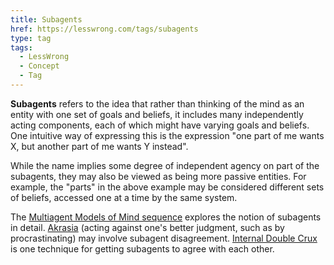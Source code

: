 ```yaml
---
title: Subagents
href: https://lesswrong.com/tags/subagents
type: tag
tags:
  - LessWrong
  - Concept
  - Tag
---
```


**Subagents** refers to the idea that rather than thinking of the mind as an entity with one set of goals and beliefs, it includes many independently acting components, each of which might have varying goals and beliefs. One intuitive way of expressing this is the expression "one part of me wants X, but another part of me wants Y instead".

While the name implies some degree of independent agency on part of the subagents, they may also be viewed as being more passive entities. For example, the "parts" in the above example may be considered different sets of beliefs, accessed one at a time by the same system.

The [Multiagent Models of Mind sequence](https://www.lesswrong.com/s/ZbmRyDN8TCpBTZSip) explores the notion of subagents in detail. [Akrasia](https://www.lesswrong.com/tag/akrasia?useTagName=true) (acting against one's better judgment, such as by procrastinating) may involve subagent disagreement. [Internal Double Crux](https://www.lesswrong.com/tag/internal-double-crux?useTagName=true) is one technique for getting subagents to agree with each other.